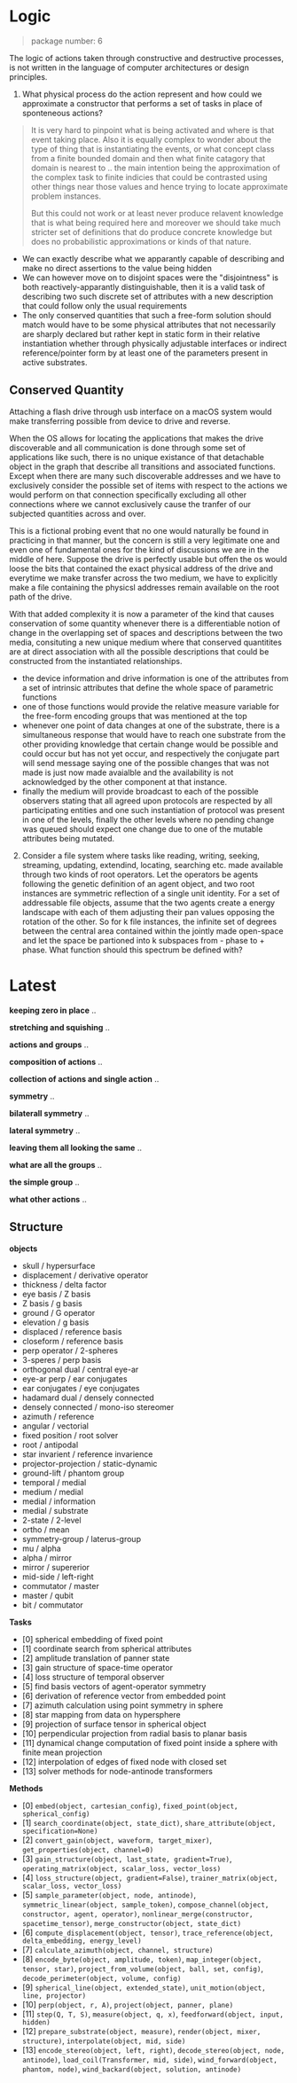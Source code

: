 # Logic
> package number: 6

The logic of actions taken through constructive and destructive processes, is not written in the language of computer architectures or design principles.

1. What physical process do the action represent and how could we approximate a constructor that performs a set of tasks in place of sponteneous actions?

> It is very hard to pinpoint what is being activated and where is that event taking place. Also it is equally complex to wonder about the type of thing that is instantiating the events, or what concept class from a finite bounded domain and then what finite catagory that domain is nearest to .. the main intention being the approximation of the complex task to finite indicies that could be contrasted using other things near those values and hence trying to locate approximate problem instances.
>
> But this could not work or at least never produce relavent knowledge that is what being required here and moreover we should take much stricter set of definitions that do produce concrete knowledge but does no probabilistic approximations or kinds of that nature.

- We can exactly describe what we apparantly capable of describing and make no direct assertions to the value being hidden
- We can however move on to disjoint spaces were the "disjointness" is both reactively-apparantly distinguishable, then it is a valid task of describing two such discrete set of attributes with a new description that could follow only the usual requirements
- The only conserved quantities that such a free-form solution should match would have to be some physical attributes that not necessarily are sharply declared but rather kept in static form in their relative instantiation whether through physically adjustable interfaces or indirect reference/pointer form by at least one of the parameters present in active substrates.

## Conserved Quantity

Attaching a flash drive through usb interface on a macOS system would make transferring possible from device to drive and reverse.

When the OS allows for locating the applications that makes the drive discoverable and all communication is done through some set of applications like such, there is no unique existance of that detachable object in the graph that describe all transitions and associated functions. Except when there are many such discoverable addresses and we have to exclusively consider the possible set of items with respect to the actions we would perform on that connection specifically excluding all other connections where we cannot exclusively cause the tranfer of our subjected quantities across and over.

This is a fictional probing event that no one would naturally be found in practicing in that manner, but the concern is still a very legitimate one and even one of fundamental ones for the kind of discussions we are in the middle of here. Suppose the drive is perfectly usable but offen the os would loose the bits that contained the exact physical address of the drive and everytime we make transfer across the two medium, we have to explicitly make a file containing the physicsl addresses remain available on the root path of the drive.

With that added complexity it is now a parameter of the kind that causes conservation of some quantity whenever there is a differentiable notion of change in the overlapping set of spaces and descriptions between the two media, consituting a new unique medium where that conserved quantitites are at direct association with all the possible descriptions that could be constructed from the instantiated relationships.

- the device information and drive information is one of the attributes from a set of intrinsic attributes that define the whole space of parametric functions
- one of those functions would provide the relative measure variable for the free-form encoding groups that was mentioned at the top
- whenever one point of data changes at one of the substrate, there is a simultaneous response that would have to reach one substrate from the other providing knowledge that certain change would be possible and could occur but has not yet occur, and respectively the conjugate part will send message saying one of the possible changes that was not made is just now made avaialble and the availability is not acknowledged by the other component at that instance.
- finally the medium will provide broadcast to each of the possible observers stating that all agreed upon protocols are respected by all participating entities and one such instantiation of protocol was present in one of the levels, finally the other levels where no pending change was queued should expect one change due to one of the mutable attributes being mutated.

2. Consider a file system where tasks like reading, writing, seeking, streaming, updating, extendind, locating, searching etc. made available through two kinds of root operators. Let the operators be agents following the genetic definition of an agent object, and two root instances are symmetric reflection of a single unit identity.
   For a set of addressable file objects, assume that the two agents create a energy landscape with each of them adjusting their pan values opposing the rotation of the other.
   So for k file instances, the infinite set of degrees between the central area contained within the jointly made open-space and let the space be partioned into k subspaces from - phase to + phase.
   What function should this spectrum be defined with?



# Latest

**keeping zero in place**
..

**stretching and squishing**
..

**actions and groups**
..

**composition of actions**
..

**collection of actions and single action**
..

**symmetry**
..

**bilaterall symmetry**
..

**lateral symmetry**
..

**leaving them all looking the same**
..

**what are all the groups**
..

**the simple group**
..

**what other actions**
..


## Structure

**objects**

- skull / hypersurface
- displacement / derivative operator
- thickness / delta factor
- eye basis / Z basis
- Z basis / g basis
- ground / G operator
- elevation / g basis
- displaced / reference basis
- closeform / reference basis
- perp operator / 2-spheres
- 3-speres / perp basis
- orthogonal dual / central eye-ar
- eye-ar perp / ear conjugates
- ear conjugates / eye conjugates
- hadamard dual / densely connected
- densely connected / mono-iso stereomer
- azimuth / reference
- angular / vectorial
- fixed position / root solver
- root / antipodal
- star invarient / reference invarience
- projector-projection / static-dynamic
- ground-lift / phantom group
- temporal / medial
- medium / medial
- medial / information
- medial / substrate
- 2-state / 2-level
- ortho / mean
- symmetry-group / laterus-group
- mu / alpha
- alpha / mirror
- mirror / supererior
- mid-side / left-right
- commutator / master
- master / qubit
- bit / commutator

**Tasks**
- [0] spherical embedding of fixed point
- [1] coordinate search from spherical attributes
- [2] amplitude translation of panner state
- [3] gain structure of space-time operator
- [4] loss structure of temporal observer
- [5] find basis vectors of agent-operator symmetry
- [6] derivation of reference vector from embedded point
- [7] azimuth calculation using point symmetry in sphere
- [8] star mapping from data on hypersphere
- [9] projection of surface tensor in spherical object
- [10] perpendicular projection from radial basis to planar basis
- [11] dynamical change computation of fixed point inside a sphere with finite mean projection
- [12] interpolation of edges of fixed node with closed set
- [13] solver methods for node-antinode transformers

**Methods**
- [0] `embed(object, cartesian_config)`, `fixed_point(object, spherical_config)`
- [1] `search_coordinate(object, state_dict)`, `share_attribute(object, specification=None)`
- [2] `convert_gain(object, waveform, target_mixer)`, `get_properties(object, channel=0)`
- [3] `gain_structure(object, last_state, gradient=True)`, `operating_matrix(object, scalar_loss, vector_loss)`
- [4] `loss_structure(object, gradient=False)`, `trainer_matrix(object, scalar_loss, vector_loss)`
- [5] `sample_parameter(object, node, antinode)`, `symmetric_linear(object, sample_token)`, `compose_channel(object, constructor, agent, operator)`, `nonlinear_merge(constructor, spacetime_tensor)`, `merge_constructor(object, state_dict)`
- [6] `compute_displacement(object, tensor)`, `trace_reference(object, delta_embedding, energy_level)`
- [7] `calculate_azimuth(object, channel, structure)`
- [8] `encode_byte(object, amplitude, token)`, `map_integer(object, tensor, star)`, `project_from_volume(object, ball, set, config)`, `decode_perimeter(object, volume, config)`
- [9] `spherical_line(object, extended_state)`, `unit_motion(object, line, projector)`
- [10] `perp(object, r, A)`, `project(object, panner, plane)`
- [11] `step(Q, T, S)`, `measure(object, q, x)`, `feedforward(object, input, hidden)`
- [12] `prepare_substrate(object, measure)`, `render(object, mixer, structure)`, `interpolate(object, mid, side)`
- [13] `encode_stereo(object, left, right)`, `decode_stereo(object, node, antinode)`, `load_coil(Transformer, mid, side)`, `wind_forward(object, phantom, node)`, `wind_backard(object, solution, antinode)`
